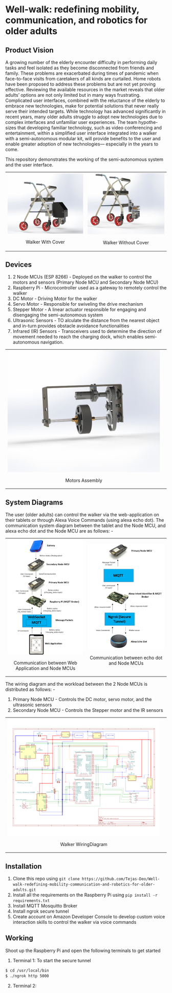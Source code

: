 # Well-walk: redefining mobility, communication, and robotics for older adults

## Product Vision
A growing number of the elderly encounter difficulty in performing daily tasks and feel isolated as they become disconnected from friends and family. These problems are exacerbated during times of pandemic when 
face-to-face visits from caretakers of all kinds are curtailed. Home robots have been proposed to address these problems but are not yet proving effective. Reviewing the available resources in the market reveals that older
adults’ options are not only limited but in many ways frustrating. Complicated user interfaces, combined with the reluctance of the elderly to embrace new technologies, make for potential solutions that never really
serve their intended targets. While technology has advanced significantly in recent years, many older adults struggle to adopt new technologies due to complex interfaces and unfamiliar user experiences. The team hypothe-
sizes that developing familiar technology, such as video conferencing and entertainment, within a simplified user interface integrated into a walker with a semi-autonomous modular kit, will provide benefits to the user 
and enable greater adoption of new technologies— especially in the years to come.

This repository demonstrates the working of the semi-autonomous system and the user interface.

<table>
  <tr>
    <td>
      <img src="/Readme_images/walker_with_cover.png" alt="Trajectories" width="100%">
      <p align="center">Walker With Cover</p>
    </td>
    <td>
      <img src="/Readme_images/walker_without_cover.png" alt="Schematic" width="100%">
      <p align="center">Walker Without Cover</p>
    </td>
  </tr>
</table>


## Devices
1. 2 Node MCUs (ESP 8266) - Deployed on the walker to control the motors and sensors (Primary Node MCU and Secondary Node MCU)
2. Raspberry Pi - Microcontroller used as a gateway to remotely control the walker
3. DC Motor - Driving Motor for the walker
4. Servo Motor - Responsible for swiveling the drive mechanism
5. Stepper Motor - A linear actuator responsible for engaging and disengaging the semi-autonomous system
6. Ultrasonic Sensors - TO alculate the distance from the nearest object and in-turn provides obstacle avoidance functionalities
7. Infrared (IR) Sensors - Transceivers used to determine the direction of movement needed to reach the charging dock, which enables semi-autonomous navigation.


<table>
  <tr>
    <td>
      <img src="/Readme_images/motors_assembly.png" alt="Trajectories" width="100%">
      <p align="center">Motors Assembly</p>
    </td>
    <td>
</table> 


## System Diagrams
The user (older adults) can control the walker via the web-application on their tablets or through Alexa Voice Commands (using alexa echo dot). The communication system diagram between the tablet and the Node MCU, and 
alexa echo dot and the Node MCU are as follows: -

<table>
  <tr>
    <td>
      <img src="/Readme_images/ui_microcontroller_communication.png" alt="Trajectories" width="100%">
      <p align="center">Communication between Web Application and Node MCUs</p>
    </td>
    <td>
      <img src="/Readme_images/voice_microcontroller_comunication.png" alt="Schematic" width="100%">
      <p align="center">Communication between echo dot and Node MCUs</p>
    </td>
  </tr>
</table>


The wiring diagram and the workload between the 2 Node MCUs is distributed as follows: -
1. Primary Node MCU - Controls the DC motor, servo motor, and the ultrasonic sensors
2. Secondary Node MCU - Controls the Stepper motor and the IR sensors

<table>
  <tr>
    <td>
      <img src="/Readme_images/WiringSchematic-1.png" alt="Trajectories" width="100%">
      <p align="center">Walker WiringDiagram</p>
    </td>
    <td>
</table> 


## Installation
1. Clone this repo using `git clone https://github.com/Tejas-Deo/Well-walk-redefining-mobility-communication-and-robotics-for-older-adults.git`
2. Install all the requirements on the Raspberry Pi using `pip install -r requirements.txt`
3. Install MQTT Mosquitto Broker
4. Install ngrok secure tunnel
5. Create account on Amazon Developer Console to develop custom voice interaction skills to control the walker via voice commands
  

## Working
Shoot up the Raspberry Pi and open the following terminals to get started
1. Terminal 1: To start the secure tunnel
```bash
$ cd /usr/local/bin
$ ./ngrok http 5000
```
2. Terminal 2: 
